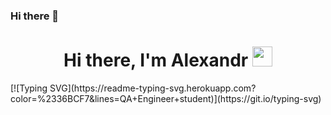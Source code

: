 ### Hi there 👋
<h1 align="center">Hi there, I'm Alexandr</a> 
<img src="https://github.com/blackcater/blackcater/raw/main/images/Hi.gif" height="32"/></h1>
[![Typing SVG](https://readme-typing-svg.herokuapp.com?color=%2336BCF7&lines=QA+Engineer+student)](https://git.io/typing-svg)
